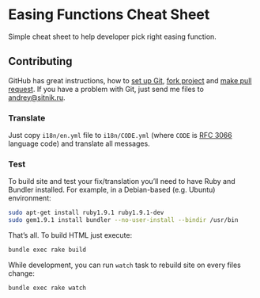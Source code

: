 # Easing Functions Cheat Sheet

Simple cheat sheet to help developer pick right easing function.

## Contributing

GitHub has great instructions, how to [set up Git], [fork project] and
[make pull request]. If you have a problem with Git, just send me files to
<andrey@sitnik.ru>.

[RFC 3066]:          http://www.i18nguy.com/unicode/language-identifiers.html
[set up Git]:        http://help.github.com/set-up-git-redirect
[fork project]:      http://help.github.com/fork-a-repo/
[make pull request]: http://help.github.com/send-pull-requests/

### Translate

Just copy `i18n/en.yml` file to `i18n/CODE.yml` (where `CODE` is [RFC 3066]
language code) and translate all messages.

### Test

To build site and test your fix/translation you’ll need to have Ruby and
Bundler installed. For example, in a Debian-based (e.g. Ubuntu) environment:

```sh
sudo apt-get install ruby1.9.1 ruby1.9.1-dev
sudo gem1.9.1 install bundler --no-user-install --bindir /usr/bin
```

That’s all. To build HTML just execute:

```sh
bundle exec rake build
```

While development, you can run `watch` task to rebuild site on every files
change:

```sh
bundle exec rake watch
```
